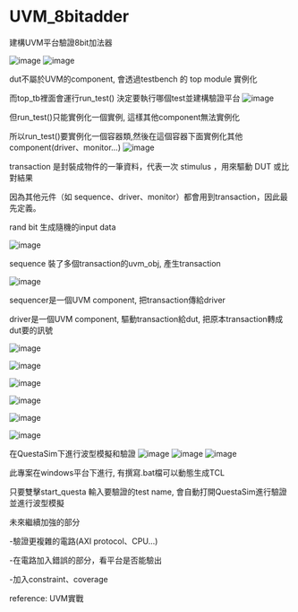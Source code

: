 # UVM_8bitadder
建構UVM平台驗證8bit加法器

![image](https://github.com/user-attachments/assets/e86c46a8-98e1-4d0d-acb7-30972d2f7366)
![image](https://github.com/user-attachments/assets/c0378a95-ffc3-4100-badc-a5115a154070)


dut不屬於UVM的component, 會透過testbench 的 top module 實例化

而top_tb裡面會運行run_test() 決定要執行哪個test並建構驗證平台
![image](https://github.com/user-attachments/assets/c32ef825-b273-4e37-95fc-4e2c88517740)



但run_test()只能實例化一個實例, 這樣其他component無法實例化

所以run_test()要實例化一個容器類,然後在這個容器下面實例化其他component(driver、monitor...)
![image](https://github.com/user-attachments/assets/60553cc9-daa9-4feb-bfcb-29e82375fe4d)



transaction 是封裝成物件的一筆資料，代表一次 stimulus ，用來驅動 DUT 或比對結果

因為其他元件（如 sequence、driver、monitor）都會用到transaction，因此最先定義。

rand bit 生成隨機的input data

![image](https://github.com/user-attachments/assets/8c34866e-1597-4ae4-8930-3b0a5d8b9952)



sequence 裝了多個transaction的uvm_obj, 產生transaction

![image](https://github.com/user-attachments/assets/29a7654f-e450-4e82-89b7-a7cda0bcd5db)



sequencer是一個UVM component, 把transaction傳給driver

driver是一個UVM component, 驅動transaction給dut, 把原本transaction轉成dut要的訊號

![image](https://github.com/user-attachments/assets/522f5a57-9af3-4725-924d-6ae60d0a72fb)



![image](https://github.com/user-attachments/assets/a90ae353-173b-440a-9b91-1c3538c48fbc)



![image](https://github.com/user-attachments/assets/b6a572dc-32b7-4fde-82b3-4f500f4793aa)



![image](https://github.com/user-attachments/assets/979f3484-7d72-4551-9c75-bf90e3e9b5dc)



![image](https://github.com/user-attachments/assets/d4f2763a-8545-40e1-86dd-f36b19b1da07)



![image](https://github.com/user-attachments/assets/50aa3563-9fc6-442a-814e-6fe519878a43)



在QuestaSim下進行波型模擬和驗證
![image](https://github.com/user-attachments/assets/3ea9ca41-8260-4e6c-96a5-4ec6a1cc6110)
![image](https://github.com/user-attachments/assets/1946e052-1744-43ce-8d52-f233b3b32c70)
![image](https://github.com/user-attachments/assets/e7a7d099-3cd3-4d7a-9e28-39d48932874b)



此專案在windows平台下進行, 有撰寫.bat檔可以動態生成TCL

只要雙擊start_questa 輸入要驗證的test name, 會自動打開QuestaSim進行驗證並進行波型模擬

未來繼續加強的部分

-驗證更複雜的電路(AXI protocol、CPU...)

-在電路加入錯誤的部分，看平台是否能驗出

-加入constraint、coverage


reference: UVM實戰
